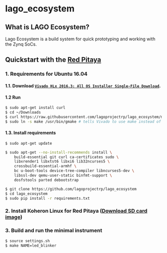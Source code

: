 # lago\_ecosystem

<!---[![Circle CI](https://circleci.com/gh/Koheron/koheron-sdk.svg?style=shield)](https://circleci.com/gh/Koheron/koheron-sdk)-->

## What is LAGO Ecosystem?

Lago Ecosystem is a build system for quick prototyping and working with the Zynq SoCs.

## Quickstart with the [Red Pitaya](http://redpitaya.com)

### 1. Requirements for Ubuntu 16.04

#### 1.1. Download [`Vivado HLx 2016.3: All OS Installer Single-File Download`](https://www.xilinx.com/support/download/index.html/content/xilinx/en/downloadNav/vivado-design-tools/2016-3.html).

#### 1.2 Run

```bash
$ sudo apt-get install curl
$ cd ~/Downloads
$ curl https://raw.githubusercontent.com/lagoprojectrp/lago_ecosystem/master/scripts/install_vivado.sh | sudo /bin/bash /dev/stdin
$ sudo ln -s make /usr/bin/gmake # tells Vivado to use make instead of gmake
```

#### 1.3. Install requirements

```bash
$ sudo apt-get update

$ sudo apt-get --no-install-recommends install \
    build-essential git curl ca-certificates sudo \
    libxrender1 libxtst6 libxi6 lib32ncurses5 \
    crossbuild-essential-armhf \
    bc u-boot-tools device-tree-compiler libncurses5-dev \
    libssl-dev qemu-user-static binfmt-support \
    dosfstools parted debootstrap

$ git clone https://github.com/lagoprojectrp/lago_ecosystem
$ cd lago_ecosystem
$ sudo pip install -r requirements.txt
```

### 2. Install Koheron Linux for Red Pitaya ([Download SD card image](https://github.com/lagoprojectrp/lago_ecosystem/releases))

### 3. Build and run the minimal instrument

```bash
$ source settings.sh
$ make NAME=led_blinker
```

<!--- ### 4. Ping the board and watch the LEDs blink

```bash
$ curl http://$(HOST)/api/board/ping
```

## Examples of instruments

* [`led_blinker`](https://github.com/Koheron/koheron-sdk/tree/master/instruments/led_blinker) : minimal instrument with LED control from Python.
* [`adc_dac`](https://github.com/Koheron/koheron-sdk/tree/master/instruments/adc_dac) : instrument with minimal read/write capability on Red Pitaya ADCs and DACs.
* [`pulse_generator`](https://github.com/Koheron/koheron-sdk/tree/master/instruments/pulse_generator) : pulse generation with synchronous acquisition.
* [`laser_controller`](https://github.com/Koheron/koheron-sdk/tree/master/instruments/decimator) : laser current control using pulse-density modulation.
* [`decimator`](https://github.com/Koheron/koheron-sdk/tree/master/instruments/decimator) : decimation using a compensated CIC filter.
* [`oscillo`](https://github.com/Koheron/koheron-sdk/tree/master/instruments/oscillo) : signal acquisition / generation with coherent averaging mode.
* [`spectrum`](https://github.com/Koheron/koheron-sdk/tree/master/instruments/spectrum) : spectrum analyzer with peak-detection and averaging.


## How to

Open Vivado and build the instrument block design:
```
$ make NAME=oscillo bd
```

Build the SD card image:
```
$ make NAME=led_blinker linux
$ sudo bash os/scripts/image.sh led_blinker
```

Build the instrument (without running it):
```
$ make NAME=oscillo
```

Test a verilog core:
```
$ make CORE=comparator_v1_0 test_core
```

Test a Tcl module:
```
$ make NAME=averager INSTRUMENT_PATH=fpga/modules test_module
```
-->

